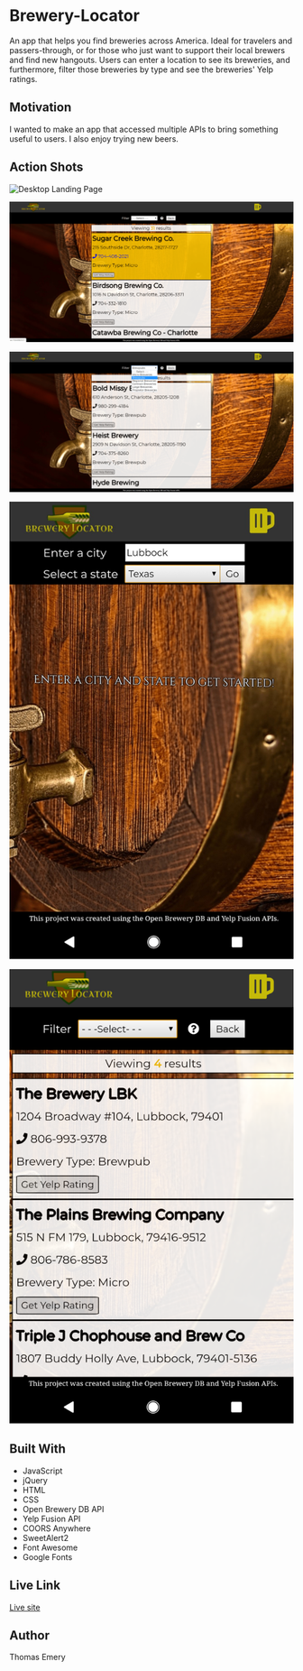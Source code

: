 # Brewery-Locator 

An app that helps you find breweries across America.  Ideal for travelers and passers-through, or for those who just want to support their local brewers and find new hangouts. Users can enter a location to see its breweries, and furthermore, filter those breweries by type and see the breweries' Yelp ratings.

## Motivation

I wanted to make an app that accessed multiple APIs to bring something useful to users. I also enjoy trying new beers.

## Action Shots

![Desktop Landing Page](/images/screenshots/desktop-landing-init.png "Landing page (desktop view")

![Desktop Landing Page](images/screenshots/desktop-results-view.png "Results Page (desktop view)")

![Desktop Landing Page](images/screenshots/desktop-by-type-view.png "Filter (desktop view)")

![Desktop Landing Page](images/screenshots/mobile-landing-init.jpg "Landing Page (mobile view)")

![Desktop Landing Page](images/screenshots/mobile-results-view.png "Results Page Page (mobile view)")

## Built With

*   JavaScript
*   jQuery
*   HTML
*   CSS
*   Open Brewery DB API
*   Yelp Fusion API
*   COORS Anywhere
*   SweetAlert2
*   Font Awesome
*   Google Fonts

## Live Link

[Live site](https://tkemery.github.io/Brewery-Locator/ "Live-Link")

## Author

Thomas Emery